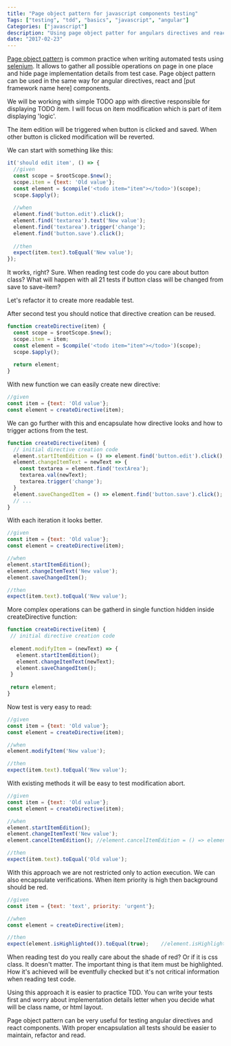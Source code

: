 ```yaml
---
title: "Page object pattern for javascript components testing"
Tags: ["testing", "tdd", "basics", "javascript", "angular"]
Categories: ["javascript"]
description: "Using page object patter for angulars directives and react components"
date: "2017-02-23"
---
```


[Page object
pattern](http://www.seleniumhq.org/docs/06_test_design_considerations.jsp#page-object-design-pattern)
is common practice when writing automated tests using [selenium](http://www.seleniumhq.org/). It
allows to gather all possible operations on page in one place and hide page implementation details
from test case. Page object pattern can be used in the same way for angular directives, react and
[put framework name here] components.
 
 <!--more-->
 
We will be working with simple TODO app with directive responsible for displaying TODO item. I will
focus on item modification which is part of item displaying 'logic'.

The item edition will be triggered when button is clicked and saved. When other button is clicked
modification will be reverted.

We can start with something like this:

```javascript
it('should edit item', () => {
  //given
  const scope = $rootScope.$new();
  scope.item = {text: 'Old value'};
  const element = $compile('<todo item="item"></todo>')(scope);
  scope.$apply();
  
  //when
  element.find('button.edit').click();
  element.find('textarea').text('New value');
  element.find('textarea').trigger('change');
  element.find('button.save').click();
  
  //then
  expect(item.text).toEqual('New value');
});
```

It works, right? Sure. When reading test code do you care about button class? What will happen with
all 21 tests if button class will be changed from save to save-item?

Let's refactor it to create more readable test.

After second test you should notice that directive creation can be reused.

```javascript
function createDirective(item) {
  const scope = $rootScope.$new();
  scope.item = item;
  const element = $compile('<todo item="item"></todo>')(scope);
  scope.$apply();
  
  return element;
}
```

With new function we can easily create new directive:

```javascript
//given
const item = {text: 'Old value'};
const element = createDirective(item);
```

We can go further with this and encapsulate how directive looks and how to trigger actions from the
test.

```javascript
function createDirective(item) {
  // initial directive creation code
  element.startItemEdition = () => element.find('button.edit').click();
  element.changeItemText = newText => {
    const textarea = element.find('textArea'); 
    textarea.val(newText);
    textarea.trigger('change');
  }
  element.saveChangedItem = () => element.find('button.save').click();
  // ...
}

```

With each iteration it looks better.

```javascript
//given
const item = {text: 'Old value'};
const element = createDirective(item);

//when
element.startItemEdition();
element.changeItemText('New value');
element.saveChangedItem();

//then
expect(item.text).toEqual('New value');
```

More complex operations can be gatherd in single function hidden inside createDirective function:

 ```javascript
function createDirective(item) {
  // initial directive creation code
  
  element.modifyItem = (newText) => {
    element.startItemEdition();
    element.changeItemText(newText);
    element.saveChangedItem();
  }
  
  return element;
}
```

Now test is very easy to read:

```javascript
//given
const item = {text: 'Old value'};
const element = createDirective(item);

//when
element.modifyItem('New value');

//then
expect(item.text).toEqual('New value');
```

With existing methods it will be easy to test modification abort.

```javascript
//given
const item = {text: 'Old value'};
const element = createDirective(item);

//when
element.startItemEdition();
element.changeItemText('New value');
element.cancelItemEdition(); //element.cancelItemEdition = () => element.find('button.cancel').click()

//then
expect(item.text).toEqual('Old value');
```

With this approach we are not restricted only to action execution. We can also encapsulate
verifications. When item priority is high then background should be red.

```javascript
//given
const item = {text: 'text', priority: 'urgent'};

//when
const element = createDirective(item);

//then
expect(element.isHighlighted()).toEqual(true);    //element.isHighlighted = () => element.hasClass('important');
```

When reading test do you really care about the shade of red? Or if it is css class. It doesn't
matter. The important thing is that item must be highlighted. How it's achieved will be eventfully
checked but it's not critical information when reading test code.

Using this approach it is easier to practice TDD. You can write your tests first and worry about
implementation details letter when you decide what will be class name, or html layout.

Page object pattern can be very useful for testing angular directives and react components. With
proper encapsulation all tests should be easier to maintain, refactor and read.
